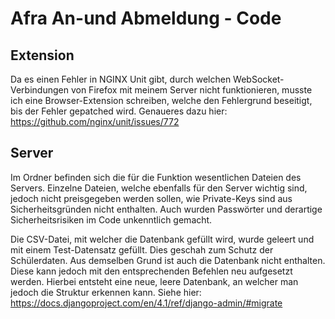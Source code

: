# Afra An-und Abmeldung - Code
## Extension
Da es einen Fehler in NGINX Unit gibt, durch welchen WebSocket-Verbindungen von Firefox mit meinem Server nicht funktionieren, musste ich eine Browser-Extension schreiben, welche den Fehlergrund beseitigt, bis der Fehler gepatched wird. Genaueres dazu hier: https://github.com/nginx/unit/issues/772

## Server
Im Ordner befinden sich die für die Funktion wesentlichen Dateien des Servers. Einzelne Dateien, welche ebenfalls für den Server wichtig sind, jedoch nicht preisgegeben werden sollen, wie Private-Keys sind aus Sicherheitsgründen nicht enthalten. 
Auch wurden Passwörter und derartige Sicherheitsrisiken im Code unkenntlich gemacht.

Die CSV-Datei, mit welcher die Datenbank gefüllt wird, wurde geleert und mit einem Test-Datensatz gefüllt. Dies geschah zum Schutz der Schülerdaten. Aus demselben Grund ist auch die Datenbank nicht enthalten. Diese kann jedoch mit den entsprechenden Befehlen neu aufgesetzt werden. Hierbei entsteht eine neue, leere Datenbank, an welcher man jedoch die Struktur erkennen kann. Siehe hier: https://docs.djangoproject.com/en/4.1/ref/django-admin/#migrate
